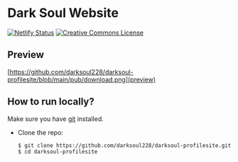 # Dark Soul Website
<!-- Markdown snippet -->
[![Netlify Status](https://api.netlify.com/api/v1/badges/beeb7e86-4485-4381-8529-6b2a92df5dd7/deploy-status)](https://app.netlify.com/sites/darksoul/deploys)
<a rel="license" href="http://creativecommons.org/licenses/by-nd/4.0/"><img alt="Creative Commons License" style="border-width:0" src="https://i.creativecommons.org/l/by-nd/4.0/80x15.png" /></a>

## Preview
[https://github.com/darksoul228/darksoul-profilesite/blob/main/pub/download.png](preview)

## How to run locally?

Make sure you have [git](https://git-scm.com/) installed.

- Clone the repo:

  ``` bash
  $ git clone https://github.com/darksoul228/darksoul-profilesite.git
  $ cd darksoul-profilesite
  ```
